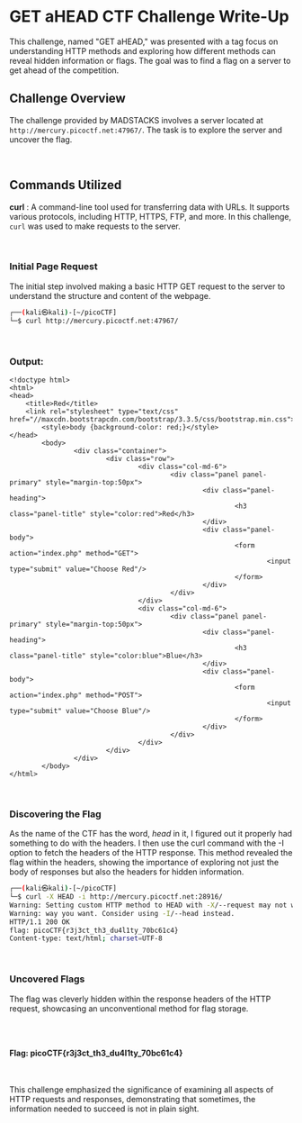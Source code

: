 # GET aHEAD CTF Challenge Write-Up

This challenge, named "GET aHEAD," was presented with a tag focus on understanding HTTP methods and exploring how different methods can reveal hidden information or flags. The goal was to find a flag on a server to get ahead of the competition.

## Challenge Overview

The challenge provided by MADSTACKS involves a server located at `http://mercury.picoctf.net:47967/`. The task is to explore the server and uncover the flag.

<br>

## Commands Utilized

**curl** : A command-line tool used for transferring data with URLs. It supports various protocols, including HTTP, HTTPS, FTP, and more. In this challenge, `curl` was used to make requests to the server.

<br>

### Initial Page Request

The initial step involved making a basic HTTP GET request to the server to understand the structure and content of the webpage.

```bash
┌──(kali㉿kali)-[~/picoCTF]
└─$ curl http://mercury.picoctf.net:47967/
```

<br>

### Output:

```
<!doctype html>
<html>
<head>
    <title>Red</title>
    <link rel="stylesheet" type="text/css" href="//maxcdn.bootstrapcdn.com/bootstrap/3.3.5/css/bootstrap.min.css">
        <style>body {background-color: red;}</style>
</head>
        <body>
                <div class="container">
                        <div class="row">
                                <div class="col-md-6">
                                        <div class="panel panel-primary" style="margin-top:50px">
                                                <div class="panel-heading">
                                                        <h3 class="panel-title" style="color:red">Red</h3>
                                                </div>
                                                <div class="panel-body">
                                                        <form action="index.php" method="GET">
                                                                <input type="submit" value="Choose Red"/>
                                                        </form>
                                                </div>
                                        </div>
                                </div>
                                <div class="col-md-6">
                                        <div class="panel panel-primary" style="margin-top:50px">
                                                <div class="panel-heading">
                                                        <h3 class="panel-title" style="color:blue">Blue</h3>
                                                </div>
                                                <div class="panel-body">
                                                        <form action="index.php" method="POST">
                                                                <input type="submit" value="Choose Blue"/>
                                                        </form>
                                                </div>
                                        </div>
                                </div>
                        </div>
                </div>
        </body>
</html>
```

<br>

### Discovering the Flag
As the name of the CTF has the word, *head* in it, I figured out it properly had something to do with the headers.
I then use the curl command with the -I option to fetch the headers of the HTTP response. This method revealed the flag within the headers, showing the importance of exploring not just the body of responses but also the headers for hidden information.

```bash
┌──(kali㉿kali)-[~/picoCTF]
└─$ curl -X HEAD -i http://mercury.picoctf.net:28916/
Warning: Setting custom HTTP method to HEAD with -X/--request may not work the 
Warning: way you want. Consider using -I/--head instead.
HTTP/1.1 200 OK
flag: picoCTF{r3j3ct_th3_du4l1ty_70bc61c4}
Content-type: text/html; charset=UTF-8
```

<br>

### Uncovered Flags
The flag was cleverly hidden within the response headers of the HTTP request, showcasing an unconventional method for flag storage.

<br>
<br>

**Flag: picoCTF{r3j3ct_th3_du4l1ty_70bc61c4}**

<br>
<br>
This challenge emphasized the significance of examining all aspects of HTTP requests and responses, demonstrating that sometimes, the information needed to succeed is not in plain sight.
